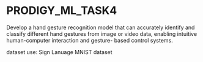 # PRODIGY_ML_TASK4

Develop a hand gesture recognition model that can accurately identify and classify different hand gestures from image or video data, enabling intuitive human-computer interaction and gesture- based control systems.

dataset use: Sign Lanuage MNIST dataset
